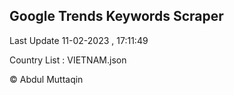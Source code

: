 

## Google Trends Keywords Scraper 
 
Last Update 11-02-2023 , 17:11:49

Country List :
VIETNAM.json



© Abdul Muttaqin 
